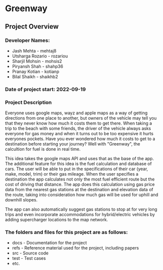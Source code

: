 # Greenway

## Project Overview

### Developer Names:
- Jash Mehta - mehtaj8
- Utsharga Rozario - rozariou
- Sharjil Mohsin - mohsis2
- Piryansh Shah - shahp36
- Pranay Kotian - kotianp
- Bilal Shaikh - shaikhb2

### Date of project start: 2022-09-19

### Project Description

Everyone uses google maps, wayz and apple maps as a way of getting directions from one place to another, but owners of the vehicle may tell you that they never know how much it costs them to get there. When taking a trip to the beach with some friends, the driver of the vehicle always asks everyone for gas money and when it turns out to be too expensive it hurts everyones pockets. Have you ever wondered how much it costs to get to a destination before starting your journey? Well with "Greenway", the calcultion for fuel is done in real time. 

This idea takes the google maps API and uses that as the base of the app. The additional feature for this idea is the fuel calculation and database of cars. The user will be able to put in the specifications of their car (year, make, model, trim) or their gas mileage. When the user specifies a destination the app calculates not only the most fuel efficient route but the cost of driving that distance. The app does this calculation using gas price data from the nearest gas stations at the destination and elevation data of the route, taking into consideration how much gas will be used for uphill and downhill slopes.

The app can also automatically suggest gas stations to stop at for very long trips and even incorporate accommodations for hybrid/electric vehicles by adding supercharger locations to the map network.

### The folders and files for this project are as follows:

- docs - Documentation for the project
- refs - Reference material used for the project, including papers
- src - Source code
- test - Test cases
- etc.
